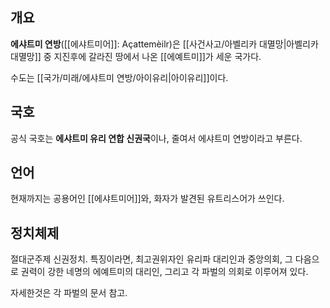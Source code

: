
## 개요
**에샤트미 연방**([[에샤트미어]]: Açattemèilr)은 [[사건사고/아벨리카 대멸망|아벨리카 대멸망]] 중 지진후에 갈라진 땅에서 나온 [[에예트미]]가 세운 국가다.

수도는 [[국가/미래/에샤트미 연방/아이유리|아이유리]]이다.

## 국호

공식 국호는 **에샤트미 유리 연합 신권국**이나, 줄여서 에샤트미 연방이라고 부른다. 

## 언어

현재까지는 공용어인 [[에샤트미어]]와, 화자가 발견된 유트리스어가 쓰인다.

## 정치체제

절대군주제 신권정치. 특징이라면, 최고권위자인 유리파 대리인과 중앙의회, 그 다음으로 권력이 강한 네명의 에예트미의 대리인, 그리고 각 파벌의 의회로 이루어져 있다.

자세한것은 각 파벌의 문서 참고.